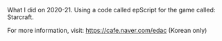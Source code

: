 What I did on 2020-21.
Using a code called epScript for the game called: Starcraft.

For more information, visit:
https://cafe.naver.com/edac (Korean only)

